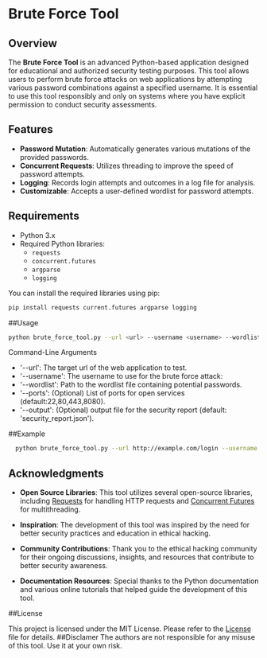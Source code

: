 # Brute Force Tool

## Overview

The **Brute Force Tool** is an advanced Python-based application designed for educational and authorized security testing purposes. This tool allows users to perform brute force attacks on web applications by attempting various password combinations against a specified username. It is essential to use this tool responsibly and only on systems where you have explicit permission to conduct security assessments.

## Features

- **Password Mutation**: Automatically generates various mutations of the provided passwords.
- **Concurrent Requests**: Utilizes threading to improve the speed of password attempts.
- **Logging**: Records login attempts and outcomes in a log file for analysis.
- **Customizable**: Accepts a user-defined wordlist for password attempts.

## Requirements

- Python 3.x
- Required Python libraries:
  - `requests`
  - `concurrent.futures`
  - `argparse`
  - `logging`

You can install the required libraries using pip:

```bash
pip install requests current.futures argparse logging
```

##Usage
```bash
python brute_force_tool.py --url <url> --username <username> --wordlist <path_to_wordlist> [--ports <port_numbers>] [--output <output_file>]
```
Command-Line Arguments
- '--url': The target url of the web application to test.
- '--username': The username to use for the brute force attack:
- '--wordlist': Path to the wordlist file containing potential passwords.
- '--ports': (Optional) List of ports for open services (default:22,80,443,8080).
- '--output': (Optional) output file for the security report (default: 'security_report.json').

##Example
```bash
  python brute_force_tool.py --url http://example.com/login --username admin --wordlist passwords.txt
```

## Acknowledgments

- **Open Source Libraries**: This tool utilizes several open-source libraries, including [Requests](https://docs.python-requests.org/en/master/) for handling HTTP requests and [Concurrent Futures](https://docs.python.org/3/library/concurrent.futures.html) for multithreading.
  
- **Inspiration**: The development of this tool was inspired by the need for better security practices and education in ethical hacking.

- **Community Contributions**: Thank you to the ethical hacking community for their ongoing discussions, insights, and resources that contribute to better security awareness.

- **Documentation Resources**: Special thanks to the Python documentation and various online tutorials that helped guide the development of this tool.

##License

This project is licensed under the MIT License. Please refer to the [License](LICENSE) file for details.
##Disclamer
The authors are not responsible for any misuse of this tool. Use it at your own risk.
